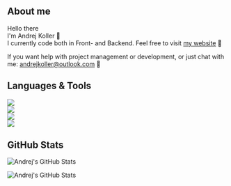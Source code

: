 <body>
  <div align="left">
    <div>
      <h2>About me</h2>
    </div>
    <div>
      <p>
        Hello there
        <br />
        I'm Andrej Koller 👋
        <br />
        I currently code both in Front- and Backend. Feel free to visit <a href="https://www.andrejkoller.com" target="_blank">my website</a> 💭
      </p>
    </div>
    <div>
      <p>
        If you want help with project management or development, or just chat with me: <a href="mailto:andrejkoller@outlook.com">andrejkoller@outlook.com</a> 📧
      </p>
    </div>
  </div>
  <div align="left">
    <div>
      <h2>Languages & Tools</h2>
    </div>
    <div>
      <img src="https://skillicons.dev/icons?i=html,css,scss,js,ts,angular,react,nextjs,tailwind,bootstrap" />
    </div>
    <div>
      <img src="https://skillicons.dev/icons?i=dotnet,cs,java" />
    </div>
    <div>
      <img src="https://skillicons.dev/icons?i=wordpress,webflow" />
    </div>
    <div>
      <img src="https://skillicons.dev/icons?i=vscode,visualstudio" />
    </div>
  </div>
  <div align="left">
    <div>
      <h2>GitHub Stats</h2>
    </div>
    <div>
      <p>
        <img src="https://github-readme-stats.vercel.app/api/top-langs/?username=andrejkoller&theme=dark&background=141321&text_color=ffffff&hide_progress=true" alt="Andrej's GitHub Stats" />
      </p>
    </div>
    <div>
      <p>
        <img src="https://streak-stats.demolab.com?user=andrejkoller&theme=dark&short_numbers=true&date_format=j%20M%5B%20Y%5D&exclude_days=Sun%2CSat" alt="Andrej's GitHub Stats" />
      </p>
    </div>
  </div>
</body>
